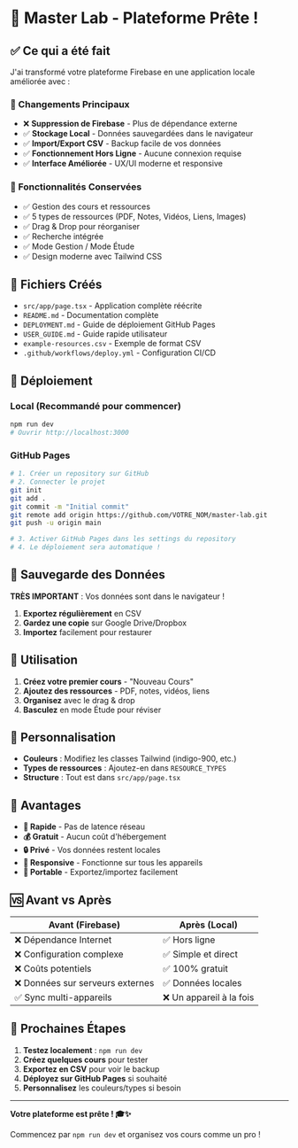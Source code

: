 # 🎉 Master Lab - Plateforme Prête !

## ✅ Ce qui a été fait

J'ai transformé votre plateforme Firebase en une application locale améliorée avec :

### 🔄 Changements Principaux
- ❌ **Suppression de Firebase** - Plus de dépendance externe
- ✅ **Stockage Local** - Données sauvegardées dans le navigateur
- ✅ **Import/Export CSV** - Backup facile de vos données
- ✅ **Fonctionnement Hors Ligne** - Aucune connexion requise
- ✅ **Interface Améliorée** - UX/UI moderne et responsive

### 🚀 Fonctionnalités Conservées
- ✅ Gestion des cours et ressources
- ✅ 5 types de ressources (PDF, Notes, Vidéos, Liens, Images)
- ✅ Drag & Drop pour réorganiser
- ✅ Recherche intégrée
- ✅ Mode Gestion / Mode Étude
- ✅ Design moderne avec Tailwind CSS

## 📁 Fichiers Créés

- `src/app/page.tsx` - Application complète réécrite
- `README.md` - Documentation complète
- `DEPLOYMENT.md` - Guide de déploiement GitHub Pages
- `USER_GUIDE.md` - Guide rapide utilisateur
- `example-resources.csv` - Exemple de format CSV
- `.github/workflows/deploy.yml` - Configuration CI/CD

## 🎯 Déploiement

### Local (Recommandé pour commencer)
```bash
npm run dev
# Ouvrir http://localhost:3000
```

### GitHub Pages
```bash
# 1. Créer un repository sur GitHub
# 2. Connecter le projet
git init
git add .
git commit -m "Initial commit"
git remote add origin https://github.com/VOTRE_NOM/master-lab.git
git push -u origin main

# 3. Activer GitHub Pages dans les settings du repository
# 4. Le déploiement sera automatique !
```

## 💾 Sauvegarde des Données

**TRÈS IMPORTANT** : Vos données sont dans le navigateur !

1. **Exportez régulièrement** en CSV
2. **Gardez une copie** sur Google Drive/Dropbox
3. **Importez** facilement pour restaurer

## 🎨 Utilisation

1. **Créez votre premier cours** - "Nouveau Cours"
2. **Ajoutez des ressources** - PDF, notes, vidéos, liens
3. **Organisez** avec le drag & drop
4. **Basculez** en mode Étude pour réviser

## 🔧 Personnalisation

- **Couleurs** : Modifiez les classes Tailwind (indigo-900, etc.)
- **Types de ressources** : Ajoutez-en dans `RESOURCE_TYPES`
- **Structure** : Tout est dans `src/app/page.tsx`

## 🎉 Avantages

- **🚀 Rapide** - Pas de latence réseau
- **💰 Gratuit** - Aucun coût d'hébergement
- **🔒 Privé** - Vos données restent locales
- **📱 Responsive** - Fonctionne sur tous les appareils
- **🔄 Portable** - Exportez/importez facilement

## 🆚 Avant vs Après

| Avant (Firebase) | Après (Local) |
|------------------|---------------|
| ❌ Dépendance Internet | ✅ Hors ligne |
| ❌ Configuration complexe | ✅ Simple et direct |
| ❌ Coûts potentiels | ✅ 100% gratuit |
| ❌ Données sur serveurs externes | ✅ Données locales |
| ✅ Sync multi-appareils | ❌ Un appareil à la fois |

## 🚀 Prochaines Étapes

1. **Testez localement** : `npm run dev`
2. **Créez quelques cours** pour tester
3. **Exportez en CSV** pour voir le backup
4. **Déployez sur GitHub Pages** si souhaité
5. **Personnalisez** les couleurs/types si besoin

---

**Votre plateforme est prête ! 🎓✨**

Commencez par `npm run dev` et organisez vos cours comme un pro !